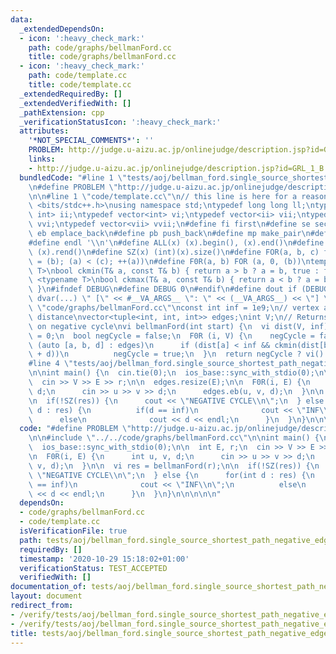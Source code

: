 ```yaml
---
data:
  _extendedDependsOn:
  - icon: ':heavy_check_mark:'
    path: code/graphs/bellmanFord.cc
    title: code/graphs/bellmanFord.cc
  - icon: ':heavy_check_mark:'
    path: code/template.cc
    title: code/template.cc
  _extendedRequiredBy: []
  _extendedVerifiedWith: []
  _pathExtension: cpp
  _verificationStatusIcon: ':heavy_check_mark:'
  attributes:
    '*NOT_SPECIAL_COMMENTS*': ''
    PROBLEM: http://judge.u-aizu.ac.jp/onlinejudge/description.jsp?id=GRL_1_B
    links:
    - http://judge.u-aizu.ac.jp/onlinejudge/description.jsp?id=GRL_1_B
  bundledCode: "#line 1 \"tests/aoj/bellman_ford.single_source_shortest_path_negative_edges.test.cpp\"\
    \n#define PROBLEM \"http://judge.u-aizu.ac.jp/onlinejudge/description.jsp?id=GRL_1_B\"\
    \n\n#line 1 \"code/template.cc\"\n// this line is here for a reason\n#include\
    \ <bits/stdc++.h>\nusing namespace std;\ntypedef long long ll;\ntypedef pair<int,\
    \ int> ii;\ntypedef vector<int> vi;\ntypedef vector<ii> vii;\ntypedef vector<vi>\
    \ vvi;\ntypedef vector<vii> vvii;\n#define fi first\n#define se second\n#define\
    \ eb emplace_back\n#define pb push_back\n#define mp make_pair\n#define mt make_tuple\n\
    #define endl '\\n'\n#define ALL(x) (x).begin(), (x).end()\n#define RALL(x) (x).rbegin(),\
    \ (x).rend()\n#define SZ(x) (int)(x).size()\n#define FOR(a, b, c) for (auto a\
    \ = (b); (a) < (c); ++(a))\n#define F0R(a, b) FOR (a, 0, (b))\ntemplate <typename\
    \ T>\nbool ckmin(T& a, const T& b) { return a > b ? a = b, true : false; }\ntemplate\
    \ <typename T>\nbool ckmax(T& a, const T& b) { return a < b ? a = b, true : false;\
    \ }\n#ifndef DEBUG\n#define DEBUG 0\n#endif\n#define dout if (DEBUG) cerr\n#define\
    \ dvar(...) \" [\" << #__VA_ARGS__ \": \" << (__VA_ARGS__) << \"] \"\n#line 2\
    \ \"code/graphs/bellmanFord.cc\"\nconst int inf = 1e9;\n// vertex a, vertex b,\
    \ distance\nvector<tuple<int, int, int>> edges;\nint V;\n// Returns empty vector\
    \ on negative cycle\nvi bellmanFord(int start) {\n  vi dist(V, inf);\n  dist[start]\
    \ = 0;\n  bool negCycle = false;\n  F0R (i, V) {\n    negCycle = false;\n    for\
    \ (auto [a, b, d] : edges)\n      if (dist[a] < inf && ckmin(dist[b], dist[a]\
    \ + d))\n          negCycle = true;\n  }\n  return negCycle ? vi() : dist;\n}\n\
    #line 4 \"tests/aoj/bellman_ford.single_source_shortest_path_negative_edges.test.cpp\"\
    \n\nint main() {\n  cin.tie(0);\n  ios_base::sync_with_stdio(0);\n\n  int E, r;\n\
    \  cin >> V >> E >> r;\n\n  edges.resize(E);\n\n  F0R(i, E) {\n      int u, v,\
    \ d;\n      cin >> u >> v >> d;\n      edges.eb(u, v, d);\n  }\n\n  vi res = bellmanFord(r);\n\
    \n  if(!SZ(res)) {\n      cout << \"NEGATIVE CYCLE\\n\";\n  } else {\n      for(int\
    \ d : res) {\n          if(d == inf)\n              cout << \"INF\\n\";\n    \
    \      else\n              cout << d << endl;\n      }\n  }\n}\n\n\n\n\n"
  code: "#define PROBLEM \"http://judge.u-aizu.ac.jp/onlinejudge/description.jsp?id=GRL_1_B\"\
    \n\n#include \"../../code/graphs/bellmanFord.cc\"\n\nint main() {\n  cin.tie(0);\n\
    \  ios_base::sync_with_stdio(0);\n\n  int E, r;\n  cin >> V >> E >> r;\n\n  edges.resize(E);\n\
    \n  F0R(i, E) {\n      int u, v, d;\n      cin >> u >> v >> d;\n      edges.eb(u,\
    \ v, d);\n  }\n\n  vi res = bellmanFord(r);\n\n  if(!SZ(res)) {\n      cout <<\
    \ \"NEGATIVE CYCLE\\n\";\n  } else {\n      for(int d : res) {\n          if(d\
    \ == inf)\n              cout << \"INF\\n\";\n          else\n              cout\
    \ << d << endl;\n      }\n  }\n}\n\n\n\n\n"
  dependsOn:
  - code/graphs/bellmanFord.cc
  - code/template.cc
  isVerificationFile: true
  path: tests/aoj/bellman_ford.single_source_shortest_path_negative_edges.test.cpp
  requiredBy: []
  timestamp: '2020-10-29 15:18:02+01:00'
  verificationStatus: TEST_ACCEPTED
  verifiedWith: []
documentation_of: tests/aoj/bellman_ford.single_source_shortest_path_negative_edges.test.cpp
layout: document
redirect_from:
- /verify/tests/aoj/bellman_ford.single_source_shortest_path_negative_edges.test.cpp
- /verify/tests/aoj/bellman_ford.single_source_shortest_path_negative_edges.test.cpp.html
title: tests/aoj/bellman_ford.single_source_shortest_path_negative_edges.test.cpp
---
```

